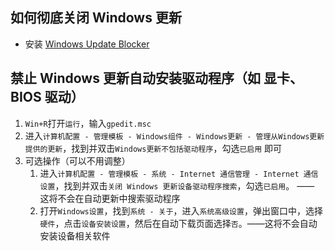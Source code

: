 ## 如何彻底关闭 Windows 更新

- 安装 [Windows Update Blocker](https://www.sordum.org/9470/windows-update-blocker-v1-8/)

## 禁止 Windows 更新自动安装驱动程序（如 显卡、BIOS 驱动）

1. `Win+R`打开`运行`，输入`gpedit.msc`
2. 进入`计算机配置 - 管理模板 - Windows组件 - Windows更新 - 管理从Windows更新提供的更新`，找到并双击`Windows更新不包括驱动程序`，勾选`已启用` 即可
3. 可选操作（可以不用调整）
	1. 进入`计算机配置 - 管理模板 - 系统 - Internet 通信管理 - Internet 通信设置`，找到并双击`关闭 Windows 更新设备驱动程序搜索`，勾选`已启用`。 —— 这将不会在自动更新中搜索驱动程序
	2. 打开`Windows设置`，找到`系统 - 关于`，进入`系统高级设置`，弹出窗口中，选择`硬件`，点击`设备安装设置`，然后在自动下载页面选择`否`。——这将不会自动安装设备相关软件